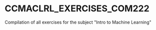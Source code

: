 # CCMACLRL_EXERCISES_COM222
Compilation of all exercises for the subject "Intro to Machine Learning"
